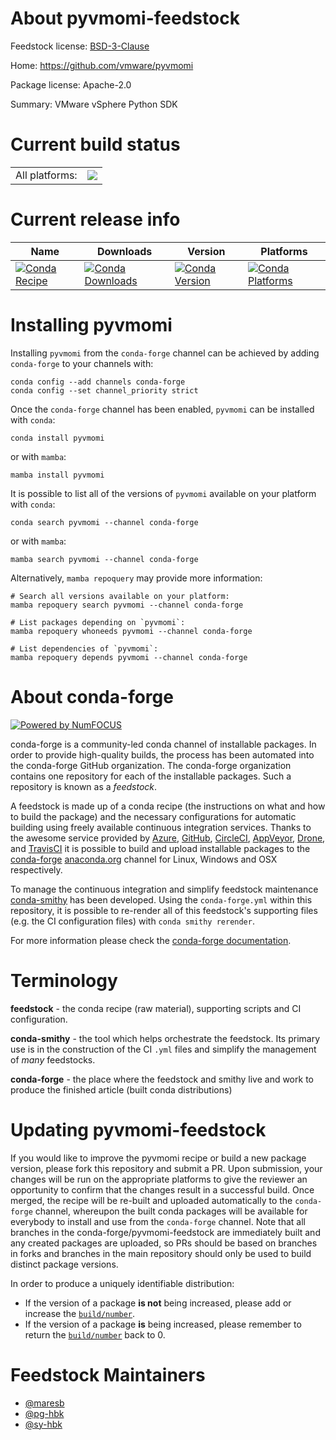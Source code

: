 About pyvmomi-feedstock
=======================

Feedstock license: [BSD-3-Clause](https://github.com/conda-forge/pyvmomi-feedstock/blob/main/LICENSE.txt)

Home: https://github.com/vmware/pyvmomi

Package license: Apache-2.0

Summary: VMware vSphere Python SDK

Current build status
====================


<table><tr><td>All platforms:</td>
    <td>
      <a href="https://dev.azure.com/conda-forge/feedstock-builds/_build/latest?definitionId=7162&branchName=main">
        <img src="https://dev.azure.com/conda-forge/feedstock-builds/_apis/build/status/pyvmomi-feedstock?branchName=main">
      </a>
    </td>
  </tr>
</table>

Current release info
====================

| Name | Downloads | Version | Platforms |
| --- | --- | --- | --- |
| [![Conda Recipe](https://img.shields.io/badge/recipe-pyvmomi-green.svg)](https://anaconda.org/conda-forge/pyvmomi) | [![Conda Downloads](https://img.shields.io/conda/dn/conda-forge/pyvmomi.svg)](https://anaconda.org/conda-forge/pyvmomi) | [![Conda Version](https://img.shields.io/conda/vn/conda-forge/pyvmomi.svg)](https://anaconda.org/conda-forge/pyvmomi) | [![Conda Platforms](https://img.shields.io/conda/pn/conda-forge/pyvmomi.svg)](https://anaconda.org/conda-forge/pyvmomi) |

Installing pyvmomi
==================

Installing `pyvmomi` from the `conda-forge` channel can be achieved by adding `conda-forge` to your channels with:

```
conda config --add channels conda-forge
conda config --set channel_priority strict
```

Once the `conda-forge` channel has been enabled, `pyvmomi` can be installed with `conda`:

```
conda install pyvmomi
```

or with `mamba`:

```
mamba install pyvmomi
```

It is possible to list all of the versions of `pyvmomi` available on your platform with `conda`:

```
conda search pyvmomi --channel conda-forge
```

or with `mamba`:

```
mamba search pyvmomi --channel conda-forge
```

Alternatively, `mamba repoquery` may provide more information:

```
# Search all versions available on your platform:
mamba repoquery search pyvmomi --channel conda-forge

# List packages depending on `pyvmomi`:
mamba repoquery whoneeds pyvmomi --channel conda-forge

# List dependencies of `pyvmomi`:
mamba repoquery depends pyvmomi --channel conda-forge
```


About conda-forge
=================

[![Powered by
NumFOCUS](https://img.shields.io/badge/powered%20by-NumFOCUS-orange.svg?style=flat&colorA=E1523D&colorB=007D8A)](https://numfocus.org)

conda-forge is a community-led conda channel of installable packages.
In order to provide high-quality builds, the process has been automated into the
conda-forge GitHub organization. The conda-forge organization contains one repository
for each of the installable packages. Such a repository is known as a *feedstock*.

A feedstock is made up of a conda recipe (the instructions on what and how to build
the package) and the necessary configurations for automatic building using freely
available continuous integration services. Thanks to the awesome service provided by
[Azure](https://azure.microsoft.com/en-us/services/devops/), [GitHub](https://github.com/),
[CircleCI](https://circleci.com/), [AppVeyor](https://www.appveyor.com/),
[Drone](https://cloud.drone.io/welcome), and [TravisCI](https://travis-ci.com/)
it is possible to build and upload installable packages to the
[conda-forge](https://anaconda.org/conda-forge) [anaconda.org](https://anaconda.org/)
channel for Linux, Windows and OSX respectively.

To manage the continuous integration and simplify feedstock maintenance
[conda-smithy](https://github.com/conda-forge/conda-smithy) has been developed.
Using the ``conda-forge.yml`` within this repository, it is possible to re-render all of
this feedstock's supporting files (e.g. the CI configuration files) with ``conda smithy rerender``.

For more information please check the [conda-forge documentation](https://conda-forge.org/docs/).

Terminology
===========

**feedstock** - the conda recipe (raw material), supporting scripts and CI configuration.

**conda-smithy** - the tool which helps orchestrate the feedstock.
                   Its primary use is in the construction of the CI ``.yml`` files
                   and simplify the management of *many* feedstocks.

**conda-forge** - the place where the feedstock and smithy live and work to
                  produce the finished article (built conda distributions)


Updating pyvmomi-feedstock
==========================

If you would like to improve the pyvmomi recipe or build a new
package version, please fork this repository and submit a PR. Upon submission,
your changes will be run on the appropriate platforms to give the reviewer an
opportunity to confirm that the changes result in a successful build. Once
merged, the recipe will be re-built and uploaded automatically to the
`conda-forge` channel, whereupon the built conda packages will be available for
everybody to install and use from the `conda-forge` channel.
Note that all branches in the conda-forge/pyvmomi-feedstock are
immediately built and any created packages are uploaded, so PRs should be based
on branches in forks and branches in the main repository should only be used to
build distinct package versions.

In order to produce a uniquely identifiable distribution:
 * If the version of a package **is not** being increased, please add or increase
   the [``build/number``](https://docs.conda.io/projects/conda-build/en/latest/resources/define-metadata.html#build-number-and-string).
 * If the version of a package **is** being increased, please remember to return
   the [``build/number``](https://docs.conda.io/projects/conda-build/en/latest/resources/define-metadata.html#build-number-and-string)
   back to 0.

Feedstock Maintainers
=====================

* [@maresb](https://github.com/maresb/)
* [@pg-hbk](https://github.com/pg-hbk/)
* [@sy-hbk](https://github.com/sy-hbk/)

